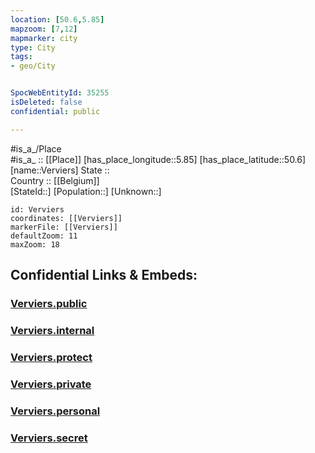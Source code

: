 ```yaml
---
location: [50.6,5.85] 
mapzoom: [7,12] 
mapmarker: city 
type: City
tags:
- geo/City


SpocWebEntityId: 35255
isDeleted: false
confidential: public

---
```

#is_a_/Place  
#is_a_ :: [[Place]] 
[has_place_longitude::5.85] 
[has_place_latitude::50.6] 
[name::Verviers] 
State ::  
Country :: [[Belgium]]  
[StateId::] 
[Population::] 
[Unknown::] 


```leaflet
id: Verviers
coordinates: [[Verviers]] 
markerFile: [[Verviers]] 
defaultZoom: 11 
maxZoom: 18
```


## Confidential Links & Embeds: 

### [Verviers.public](/_public/\Earth\Continent\Europe\Europe~West\Belgium\Regions~Belgium\Wallonie\counties~Wallonie\Liège\CityVerviers.public.md) 

### [Verviers.internal](/_internal/\Earth\Continent\Europe\Europe~West\Belgium\Regions~Belgium\Wallonie\counties~Wallonie\Liège\CityVerviers.internal.md) 

### [Verviers.protect](/_protect/\Earth\Continent\Europe\Europe~West\Belgium\Regions~Belgium\Wallonie\counties~Wallonie\Liège\CityVerviers.protect.md) 

### [Verviers.private](/_private/\Earth\Continent\Europe\Europe~West\Belgium\Regions~Belgium\Wallonie\counties~Wallonie\Liège\CityVerviers.private.md) 

### [Verviers.personal](/_personal/\Earth\Continent\Europe\Europe~West\Belgium\Regions~Belgium\Wallonie\counties~Wallonie\Liège\CityVerviers.personal.md) 

### [Verviers.secret](/_secret/\Earth\Continent\Europe\Europe~West\Belgium\Regions~Belgium\Wallonie\counties~Wallonie\Liège\CityVerviers.secret.md)

